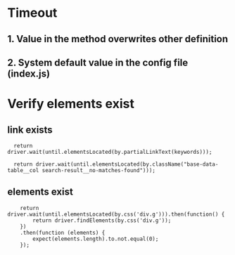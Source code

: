 # Timeout

## 1. Value in the method overwrites other definition
## 2. System default value in the config file (index.js)


# Verify elements exist

## link exists
      return driver.wait(until.elementsLocated(by.partialLinkText(keywords)));
      
      return driver.wait(until.elementsLocated(by.className("base-data-table__col search-result__no-matches-found")));

## elements exist
        return driver.wait(until.elementsLocated(by.css('div.g'))).then(function() {
            return driver.findElements(by.css('div.g'));
        })
        .then(function (elements) {
            expect(elements.length).to.not.equal(0);
        });
